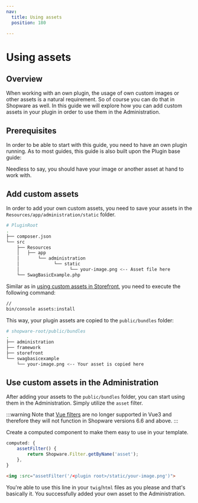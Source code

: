 ```yaml
---
nav:
  title: Using assets
  position: 180

---
```


# Using assets

## Overview

When working with an own plugin, the usage of own custom images or other assets is a natural requirement. So of course you can do that in Shopware as well. In this guide we will explore how you can add custom assets in your plugin in order to use them in the Administration.

## Prerequisites

In order to be able to start with this guide, you need to have an own plugin running. As to most guides, this guide is also built upon the Plugin base guide:

<PageRef page="../plugin-base-guide" />

Needless to say, you should have your image or another asset at hand to work with.

## Add custom assets

In order to add your own custom assets, you need to save your assets in the `Resources/app/administration/static` folder.

```bash
# PluginRoot
.
├── composer.json
└── src
    ├── Resources
    │   ├── app
    │       └── administration
    │             └── static
    │                   └── your-image.png <-- Asset file here
    └── SwagBasicExample.php
```

Similar as in [using custom assets in Storefront](../storefront/add-custom-assets), you need to execute the following command:

```bash
// 
bin/console assets:install
```

This way, your plugin assets are copied to the `public/bundles` folder:

```bash
# shopware-root/public/bundles
.
├── administration
├── framework
├── storefront
└── swagbasicexample
    └── your-image.png <-- Your asset is copied here
```

## Use custom assets in the Administration

After adding your assets to the `public/bundles` folder, you can start using them in the Administration. Simply utilize the `asset` filter.

:::warning
Note that [Vue filters](https://vuejs.org/v2/guide/filters.html) are no longer supported in Vue3 and therefore they will not function in Shopware versions 6.6 and above.
:::

Create a computed component to make them easy to use in your template.

```js
computed: {
    assetFilter() {
        return Shopware.Filter.getByName('asset');
    },
}
```

```html
<img :src="assetFilter('/<plugin root>/static/your-image.png')">
```

You're able to use this line in your `twig`/`html` files as you please and that's basically it. You successfully added your own asset to the Administration.